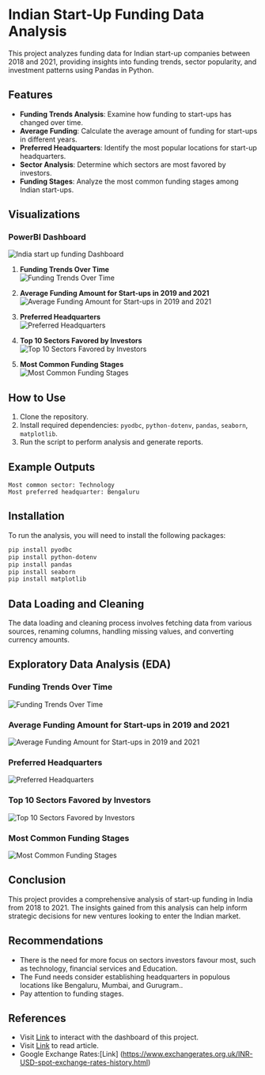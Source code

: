 # Indian Start-Up Funding Data Analysis

This project analyzes funding data for Indian start-up companies between 2018 and 2021, providing insights into funding trends, sector popularity, and investment patterns using Pandas in Python.

## Features

- **Funding Trends Analysis**: Examine how funding to start-ups has changed over time.
- **Average Funding**: Calculate the average amount of funding for start-ups in different years.
- **Preferred Headquarters**: Identify the most popular locations for start-up headquarters.
- **Sector Analysis**: Determine which sectors are most favored by investors.
- **Funding Stages**: Analyze the most common funding stages among Indian start-ups.

## Visualizations

### PowerBI Dashboard 
![India start up funding Dashboard](visuals/BiDashboard.png)

1. **Funding Trends Over Time**  
   ![Funding Trends Over Time](visuals/funding_trends.png)
   
2. **Average Funding Amount for Start-ups in 2019 and 2021**  
   ![Average Funding Amount for Start-ups in 2019 and 2021](visuals/average_funding_2019_2021.png)

3. **Preferred Headquarters**  
   ![Preferred Headquarters](visuals/preferred_headquarters.png)

4. **Top 10 Sectors Favored by Investors**  
   ![Top 10 Sectors Favored by Investors](visuals/top_sectors.png)

5. **Most Common Funding Stages**  
   ![Most Common Funding Stages](visuals/funding_stages.png)

## How to Use

1. Clone the repository.
2. Install required dependencies: `pyodbc`, `python-dotenv`, `pandas`, `seaborn`, `matplotlib`.
3. Run the script to perform analysis and generate reports.

## Example Outputs

```text
Most common sector: Technology
Most preferred headquarter: Bengaluru
```

## Installation

To run the analysis, you will need to install the following packages:

```bash
pip install pyodbc
pip install python-dotenv
pip install pandas
pip install seaborn
pip install matplotlib
```

## Data Loading and Cleaning

The data loading and cleaning process involves fetching data from various sources, renaming columns, handling missing values, and converting currency amounts.

## Exploratory Data Analysis (EDA)

### Funding Trends Over Time

![Funding Trends Over Time](visuals/funding_trends.png)

### Average Funding Amount for Start-ups in 2019 and 2021

![Average Funding Amount for Start-ups in 2019 and 2021](visuals/average_funding_2019_2021.png)

### Preferred Headquarters

![Preferred Headquarters](visuals/preferred_headquarters.png)

### Top 10 Sectors Favored by Investors

![Top 10 Sectors Favored by Investors](visuals/top_sectors.png)

### Most Common Funding Stages

![Most Common Funding Stages](visuals/funding_stages.png)

## Conclusion

This project provides a comprehensive analysis of start-up funding in India from 2018 to 2021. The insights gained from this analysis can help inform strategic decisions for new ventures looking to enter the Indian market.

## Recommendations
- There is the need for more focus on sectors investors favour most, such as technology, financial services and Education.
- The Fund needs consider establishing headquarters in populous locations like Bengaluru, Mumbai, and Gurugram..
- Pay attention to funding stages.

## References
- Visit [Link](https://app.powerbi.com/groups/me/reports/0b51fc42-452b-4a16-9d58-b2af797904bb/728c1bd97ea7ae915e17?experience=power-bi&clientSideAuth=0) to interact with the dashboard of this project.
- Visit [Link](https://medium.com/@safowaabenedicta/analyzing-india-start-up-funding-8530ff789232) to read article.
- Google Exchange Rates:[Link] (https://www.exchangerates.org.uk/INR-USD-spot-exchange-rates-history.html) 